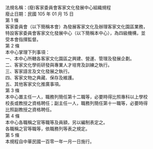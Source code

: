 法規名稱：(廢)客家委員會客家文化發展中心組織規程  
廢止日期：民國 105 年 01 月 15 日  
第 1 條  
客家委員會（以下簡稱本會）為發展客家文化及辦理客家文化園區業務，  
特設客家委員會客家文化發展中心（以下簡稱本中心），為四級機構，並  
受本會指揮監督。  
第 2 條  
本中心掌理下列事項：  
一、本中心所轄各客家文化園區之興建、營運、管理及發展企劃。  
二、客家文化學術研發與專業人才培育及訓練之執行。  
三、客家語言及文化發展之執行。  
四、客家文物之典藏、保存及維護。  
五、其他客家文化推廣事項。  
第 3 條  
本中心置主任一人，職務列簡任第十二職等，必要時得比照專科以上學校  
校長或教授之資格聘任；副主任一人，職務列簡任第十一職等，必要時得  
比照副教授之資格聘任。  
第 4 條  
本中心各職稱之官等職等及員額，另以編制表定之。  
各職稱之官等職等，依職務列等表之規定。  
第 5 條  
本規程自中華民國一百零一年一月一日施行。  


